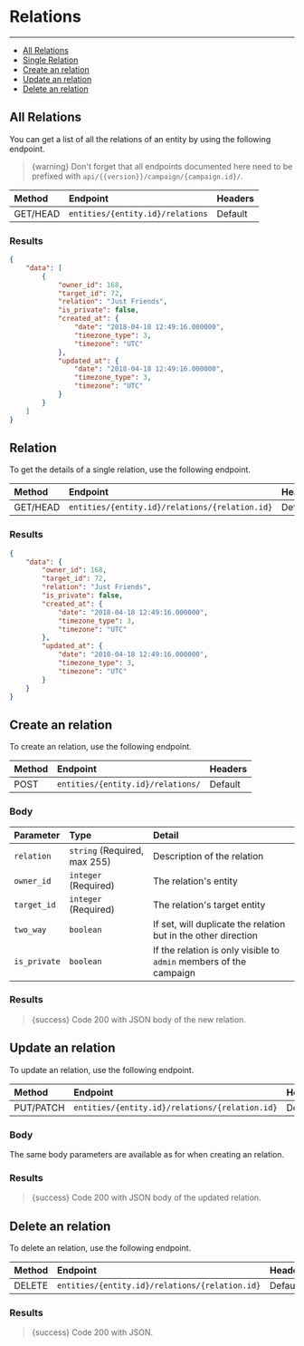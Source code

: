 # Relations

---

- [All Relations](#all-relations)
- [Single Relation](#relation)
- [Create an relation](#create-relation)
- [Update an relation](#update-relation)
- [Delete an relation](#delete-relation)

<a name="all-relations"></a>
## All Relations

You can get a list of all the relations of an entity by using the following endpoint.

> {warning} Don't forget that all endpoints documented here need to be prefixed with `api/{{version}}/campaign/{campaign.id}/`.


| Method | Endpoint| Headers |
| :- |   :-   |  :-  |
| GET/HEAD | `entities/{entity.id}/relations` | Default |

### Results
```json
{
    "data": [
        {
            "owner_id": 168,
            "target_id": 72,
            "relation": "Just Friends",
            "is_private": false,
            "created_at": {
                "date": "2018-04-18 12:49:16.000000",
                "timezone_type": 3,
                "timezone": "UTC"
            },
            "updated_at": {
                "date": "2018-04-18 12:49:16.000000",
                "timezone_type": 3,
                "timezone": "UTC"
            }
        }
    ]
}
```


<a name="relation"></a>
## Relation

To get the details of a single relation, use the following endpoint.

| Method | Endpoint| Headers |
| :- |   :-   |  :-  |
| GET/HEAD | `entities/{entity.id}/relations/{relation.id}` | Default |

### Results
```json
{
    "data": {
        "owner_id": 168,
        "target_id": 72,
        "relation": "Just Friends",
        "is_private": false,
        "created_at": {
            "date": "2018-04-18 12:49:16.000000",
            "timezone_type": 3,
            "timezone": "UTC"
        },
        "updated_at": {
            "date": "2018-04-18 12:49:16.000000",
            "timezone_type": 3,
            "timezone": "UTC"
        }
    }
}
```


<a name="create-relation"></a>
## Create an relation

To create an relation, use the following endpoint.

| Method | Endpoint| Headers |
| :- |   :-   |  :-  |
| POST | `entities/{entity.id}/relations/` | Default |

### Body

| Parameter | Type | Detail |
| :- |   :-   |  :-  |
| `relation` | `string` (Required, max 255) | Description of the relation |
| `owner_id` | `integer` (Required) | The relation's entity |
| `target_id` | `integer` (Required) | The relation's target entity |
| `two_way` | `boolean` | If set, will duplicate the relation but in the other direction |
| `is_private` | `boolean` | If the relation is only visible to `admin` members of the campaign |

### Results

> {success} Code 200 with JSON body of the new relation.


<a name="update-relation"></a>
## Update an relation

To update an relation, use the following endpoint.

| Method | Endpoint| Headers |
| :- |   :-   |  :-  |
| PUT/PATCH | `entities/{entity.id}/relations/{relation.id}` | Default |

### Body

The same body parameters are available as for when creating an relation.

### Results

> {success} Code 200 with JSON body of the updated relation.


<a name="delete-relation"></a>
## Delete an relation

To delete an relation, use the following endpoint.

| Method | Endpoint| Headers |
| :- |   :-   |  :-  |
| DELETE | `entities/{entity.id}/relations/{relation.id}` | Default |

### Results

> {success} Code 200 with JSON.
